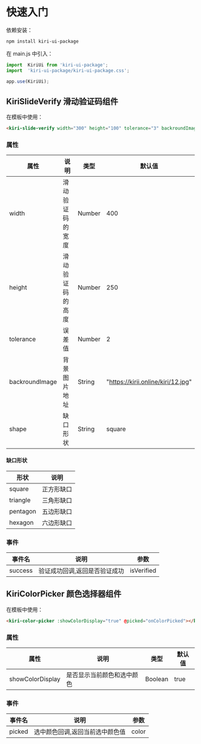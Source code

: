 # 快速入门
依赖安装：
```bash
npm install kiri-ui-package
```
在 main.js 中引入：
```javascript
import  KiriUi from 'kiri-ui-package';
import  'kiri-ui-package/kiri-ui-package.css';

app.use(KiriUi);
```

## KiriSlideVerify 滑动验证码组件
在模板中使用：
```html
<kiri-slide-verify width="300" height="100" tolerance="3" backroundImage="url" shape="square" @success="onSuccess"></kiri-slide-verify>
```

### 属性
| 属性 | 说明 | 类型 | 默认值 |
| --- | --- | --- | --- |
| width | 滑动验证码的宽度 | Number | 400 |
| height | 滑动验证码的高度 | Number | 250 |
| tolerance | 误差值 | Number | 2 |
| backroundImage | 背景图片地址 | String | "https://kirii.online/kiri/12.jpg" |
| shape | 缺口形状 | String | square |

#### 缺口形状
| 形状 | 说明 |
| --- | --- |
| square | 正方形缺口 |
| triangle | 三角形缺口 |
| pentagon | 五边形缺口 |
| hexagon | 六边形缺口 |

### 事件
| 事件名 | 说明 | 参数 |
| --- | --- | --- | 
| success | 验证成功回调,返回是否验证成功 | isVerified | 

## KiriColorPicker 颜色选择器组件
在模板中使用：
```html
<kiri-color-picker :showColorDisplay="true" @picked="onColorPicked"></kiri-color-picker>
```
### 属性
| 属性 | 说明 | 类型 | 默认值 |
| --- | --- | --- | --- |
| showColorDisplay | 是否显示当前颜色和选中颜色 | Boolean | true |

### 事件
| 事件名 | 说明 | 参数 |
| --- | --- | --- | 
| picked | 选中颜色回调,返回当前选中颜色值 | color | 